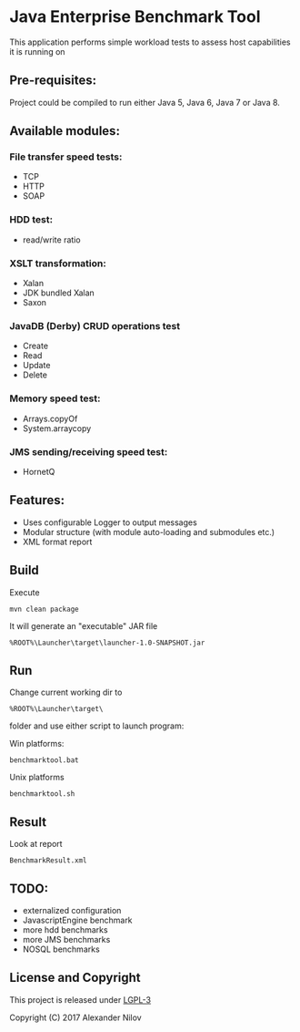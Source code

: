 # Java Enterprise Benchmark Tool
This application performs simple workload tests to assess host capabilities it is running on

## Pre-requisites:
Project could be compiled to run either Java 5, Java 6, Java 7 or Java 8.

## Available modules:
### File transfer speed tests:
- TCP
- HTTP
- SOAP
### HDD test:
- read/write ratio
### XSLT transformation:
- Xalan
- JDK bundled Xalan
- Saxon
### JavaDB (Derby) CRUD operations test
- Create
- Read
- Update
- Delete
### Memory speed test:
- Arrays.copyOf
- System.arraycopy
### JMS sending/receiving speed test:
- HornetQ

## Features:
- Uses configurable Logger to output messages
- Modular structure (with module auto-loading and submodules etc.)
- XML format report

## Build   
Execute

    mvn clean package
    
It will generate an "executable" JAR file

    %ROOT%\Launcher\target\launcher-1.0-SNAPSHOT.jar
    
## Run

Change current working dir to 

    %ROOT%\Launcher\target\
    
folder and use either script to launch program:

Win platforms: 

    benchmarktool.bat
    
Unix platforms

    benchmarktool.sh

## Result

Look at report

    BenchmarkResult.xml

## TODO:

- externalized configuration
- JavascriptEngine benchmark
- more hdd benchmarks
- more JMS benchmarks
- NOSQL benchmarks

## License and Copyright
This project is released under [LGPL-3](http://www.gnu.org/licenses/lgpl-3.0.html)

Copyright (C) 2017  Alexander Nilov

